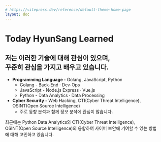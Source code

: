 ```yaml
---
# https://vitepress.dev/reference/default-theme-home-page
layout: doc
---
```


# Today HyunSang Learned

<h2> 저는 이러한 기술에 대해 관심이 있으며, <br>
꾸준히 관심을 가지고 배우고 있습니다.</h2>

- **Programming Language -** Golang, JavaScript, Python
    - Golang - Back-End · Dev-Ops
    - JavaScript - Node.js Express · Vue.js
    - Python - Data Analytics · Data Processing
- **Cyber Security -** Web Hacking, CTI(Cyber Threat Intelligence), OSINT(Open Source Intelligence)
    - 주로 동향 분석과 함께 정보 분석에 관심이 많습니다.

최근에는 Python Data Analytics와 CTI(Cyber Threat Intelligence), OSINT(Open Source Intelligence)의 융합하여 사이버 보안에 기여할 수 있는 방법에 대해 고민하고 있습니다.